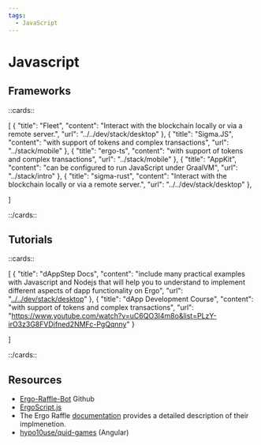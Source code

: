 ```yaml
---
tags:
  - JavaScript
---
```


# Javascript

## Frameworks

::cards::

[
  {
    "title": "Fleet",
    "content": "Interact with the blockchain locally or via a remote server.",
    "url": "../../dev/stack/desktop"
  },
  {
    "title": "Sigma.JS",
    "content": "with support of tokens and complex transactions",
    "url": "../stack/mobile"
  },
  {
    "title": "ergo-ts",
    "content": "with support of tokens and complex transactions",
    "url": "../stack/mobile"
  },
  {
    "title": "AppKit",
    "content": "can be configured to run JavaScript under GraalVM",
    "url": "../stack/intro"
  },
  {
    "title": "sigma-rust",
    "content": "Interact with the blockchain locally or via a remote server.",
    "url": "../../dev/stack/desktop"
  },

]

::/cards::

## Tutorials

::cards::

[
  {
    "title": "dAppStep Docs",
    "content": "include many practical examples with Javascript and Nodejs that will help you to understand to implement different aspects of dapp functionality on Ergo",
    "url": "[../../dev/stack/desktop](https://www.dappstep.com/)"
  },
  {
    "title": "dApp Development Course",
    "content": "with support of tokens and complex transactions",
    "url": "https://www.youtube.com/watch?v=uC6QO3I4m8o&list=PLzY-irO3z3G8FVDifned2NMFc-PgQqnny"
  }

]

::/cards::



## Resources


- [Ergo-Raffle-Bot](https://github.com/zkastn/ergo-raffle-bot) Github
- [ErgoScript.js](https://www.youtube.com/watch?v=_jwMI8M_vrs)
- The Ergo Raffle [documentation](https://github.com/ErgoRaffle/raffle-documentation) provides a detailed description of their implmenetion. 
- [hypo10use/quid-games](https://github.com/hypo10use/quid-games) (Angular)
